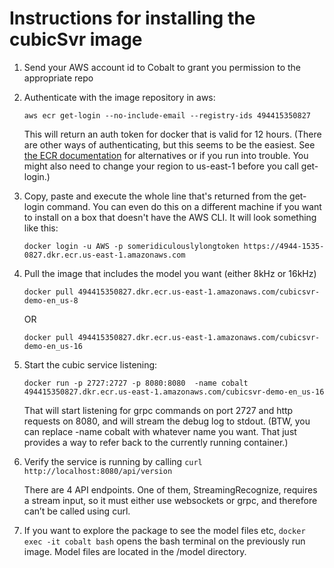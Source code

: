 # Instructions for installing the cubicSvr image

1. Send your AWS account id to Cobalt to grant you permission to the appropriate repo

2. Authenticate with the image repository in aws:

   `aws ecr get-login --no-include-email --registry-ids 494415350827`

   This will return an auth token for docker that is valid for 12 hours. (There are other ways of authenticating, but this seems to be the easiest.  See [the ECR documentation](https://docs.aws.amazon.com/AmazonECR/latest/userguide/Registries.html#registry_auth) for alternatives or if you run into trouble.  You might also need to change your region to us-east-1 before you call get-login.)

3. Copy, paste and execute the whole line that's returned from the get-login command. You can even do this on a different machine if you want to install on a box that doesn't have the AWS CLI.  It will look something like this:

   `docker login -u AWS -p someridiculouslylongtoken https://4944-1535-0827.dkr.ecr.us-east-1.amazonaws.com`
 
4. Pull the image that includes the model you want (either 8kHz or 16kHz)

   `docker pull 494415350827.dkr.ecr.us-east-1.amazonaws.com/cubicsvr-demo-en_us-8`

   OR

   `docker pull 494415350827.dkr.ecr.us-east-1.amazonaws.com/cubicsvr-demo-en_us-16`

5. Start the cubic service listening:

   `docker run -p 2727:2727 -p 8080:8080  -name cobalt 494415350827.dkr.ecr.us-east-1.amazonaws.com/cubicsvr-demo-en_us-16`

   That will start listening for grpc commands on port 2727 and http requests on 8080, and will stream the debug log to stdout.  (BTW, you can replace -name cobalt with whatever name you want.  That just provides a way to refer back to the currently running container.)

6. Verify the service is running by calling 
   `curl http://localhost:8080/api/version`

   There are 4 API endpoints.  One of them, StreamingRecognize, requires a stream input, so it must either use websockets or grpc, and therefore can’t be called using curl.

7.  If you want to explore the package to see the model files etc,
   `docker exec -it cobalt bash`
   opens the bash terminal on the previously run image.  Model files are located in the /model directory.

